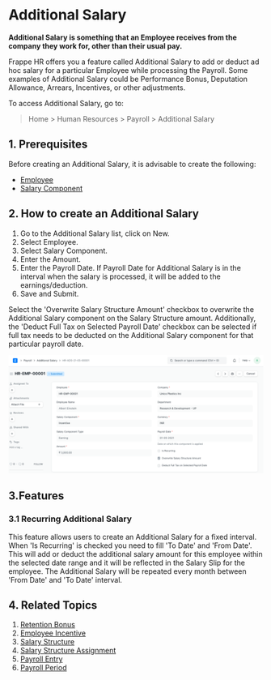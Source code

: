 
# Additional Salary



**Additional Salary is something that an Employee receives from the company they work for, other than their usual pay.**


Frappe HR offers you a feature called Additional Salary to add or deduct ad hoc salary for a particular Employee while processing the Payroll. Some examples of Additional Salary could be Performance Bonus, Deputation Allowance, Arrears, Incentives, or other adjustments.


To access Additional Salary, go to:


> Home > Human Resources > Payroll > Additional Salary


## 1. Prerequisites


Before creating an Additional Salary, it is advisable to create the following:


* [Employee](/docs/en/human-resources/employee)
* [Salary Component](/docs/en/human-resources/salary-component)


## 2. How to create an Additional Salary


1. Go to the Additional Salary list, click on New.
2. Select Employee.
3. Select Salary Component.
4. Enter the Amount.
5. Enter the Payroll Date. If Payroll Date for Additional Salary is in the interval when the salary is processed, it will be added to the earnings/deduction.
6. Save and Submit.


Select the 'Overwrite Salary Structure Amount' checkbox to overwrite the Additional Salary component on the Salary Structure amount. Additionally, the 'Deduct Full Tax on Selected Payroll Date' checkbox can be selected if full tax needs to be deducted on the Additional Salary component for that particular payroll date.


![Additional Salary](/files/additional-salary.png)


## 3.Features


### 3.1 Recurring Additional Salary


This feature allows users to create an Additional Salary for a fixed interval.
When 'Is Recurring' is checked you need to fill 'To Date' and 'From Date'.
This will add or deduct the additional salary amount for this employee within the selected date range and it will be reflected in the Salary Slip for the employee. The Additional Salary will be repeated every month between 'From Date' and 'To Date' interval.


## 4. Related Topics


1. [Retention Bonus](/docs/en/human-resources/retention-bonus)
2. [Employee Incentive](/docs/en/human-resources/employee-incentive)
3. [Salary Structure](/docs/en/human-resources/salary-structure)
4. [Salary Structure Assignment](/docs/en/human-resources/salary-structure-assignment)
5. [Payroll Entry](/docs/en/human-resources/payroll-entry)
6. [Payroll Period](/docs/en/human-resources/payroll-period)




